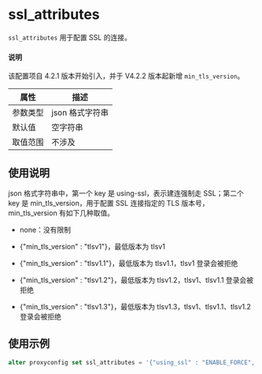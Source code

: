 # ssl_attributes

`ssl_attributes` 用于配置 SSL 的连接。

<main id="notice" type='explain'>
  <h4>说明</h4>
  <p>该配置项自 4.2.1 版本开始引入，并于 V4.2.2 版本起新增 <code>min_tls_version</code>。</p>
</main>

|  属性    | 描述     |
|----------|---------|
| 参数类型 | json 格式字符串        |
| 默认值   | 空字符串    |
| 取值范围 | 不涉及  |

## 使用说明

json 格式字符串中，第一个 key 是 using-ssl，表示建连强制走 SSL；第二个 key 是 min_tls_version，用于配置 SSL 连接指定的 TLS 版本号，min_tls_version 有如下几种取值。

* none：没有限制

* {"min_tls_version" : "tlsv1"}，最低版本为 tlsv1

* {"min_tls_version" : "tlsv1.1"}，最低版本为 tlsv1.1，tlsv1 登录会被拒绝

* {"min_tls_version" : "tlsv1.2"}，最低版本为 tlsv1.2，tlsv1、tlsv1.1 登录会被拒绝

* {"min_tls_version" : "tlsv1.3"}，最低版本为 tlsv1.3，tlsv1、tlsv1.1、tlsv1.2 登录会被拒绝

## 使用示例

```sql
alter proxyconfig set ssl_attributes = '{"using_ssl" : "ENABLE_FORCE", "min_tls_version" : "TLSV1.1"}';
```

